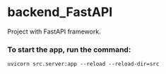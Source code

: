 # backend_FastAPI
Project with FastAPI framework.

### To start the app, run the command:
```
uvicorn src.server:app --reload --reload-dir=src
```
